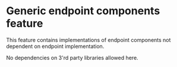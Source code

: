 # Generic endpoint components feature

This feature contains implementations of endpoint components not dependent on endpoint implementation.

No dependencies on 3'rd party libraries allowed here.
